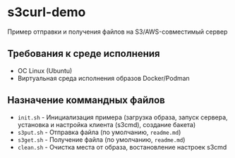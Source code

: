 # s3curl-demo

Пример отправки и получения файлов на S3/AWS-совместимый сервер

## Требования к среде исполнения

* ОС Linux (Ubuntu)
* Виртуальная среда исполнения образов Docker/Podman

## Назначение коммандных файлов

* `init.sh` - Инициализация примера (загрузка образа, запуск сервера,
 установка и настройка клиента (s3cmd), создание бакета)
* `s3put.sh` - Отправка файла (по умолчанию, `readme.md`)
* `s3get.sh` - Получение файла (по умолчанию, `readme.md`)
* `clean.sh` - Очистка места от образа, востановление настроек s3cmd

